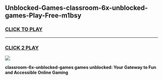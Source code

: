 
## Unblocked-Games-classroom-6x-unblocked-games-Play-Free-m1bsy
<h3>
<a href="https://premium76.site?title=classroom-6x-unblocked-games&ref=17A">CLICK TO PLAY</a></h3>
<hr>

<h3>
<a href="https://premium76.site?title=classroom-6x-unblocked-games&ref=17A">CLICK 2 PLAY</a>
  
</h3>

<a href="https://premium76.site?title=classroom-6x-unblocked-games&ref=17A"><img src="https://clearcache.store/games.png"></a>


**classroom-6x-unblocked-games games unblocked: Your Gateway to Fun and Accessible Online Gaming**
